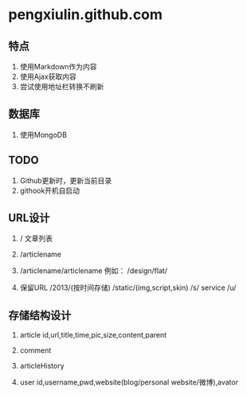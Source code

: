 pengxiulin.github.com
=====================

## 特点

1. 使用Markdown作为内容
2. 使用Ajax获取内容
3. 尝试使用地址栏转换不刷新

## 数据库

1. 使用MongoDB

## TODO

1. Github更新时，更新当前目录
2. githook开机自启动

## URL设计

1. /
   文章列表
2. /articlename

3. /articlename/articlename
   例如：
   /design/flat/
4. 保留URL
   /2013/(按时间存储)
   /static/(img,script,skin)
   /s/ service
   /u/


## 存储结构设计

1. article
   id,url,title,time,pic,size,content,parent
2. comment

3. articleHistory

4. user
   id,username,pwd,website(blog/personal website/微博),avator

